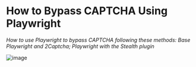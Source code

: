 # How to Bypass CAPTCHA Using Playwright

<div>

_How to use Playwright to bypass CAPTCHA following these methods: Base Playwright and 2Captcha; Playwright with the Stealth plugin_

![image](https://static.zenrows.com/content/large_captcha_786ffcfc37.jpg)
